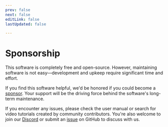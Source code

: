 ```yaml
---
prev: false
next: false
editLink: false
lastUpdated: false

---
```


# Sponsorship

This software is completely free and open-source. However, maintaining software is not easy—development and upkeep require significant time and effort.

If you find this software helpful, we'd be honored if you could become a [sponsor](https://patreon.com/HIllya51). Your support will be the driving force behind the software's long-term maintenance.

If you encounter any issues, please check the user manual or search for video tutorials created by community contributors. You're also welcome to join our [Discord](https://discord.com/invite/ErtDwVeAbB) or submit an [issue](https://github.com/HIllya51/LunaTranslator/issues) on GitHub to discuss with us.

